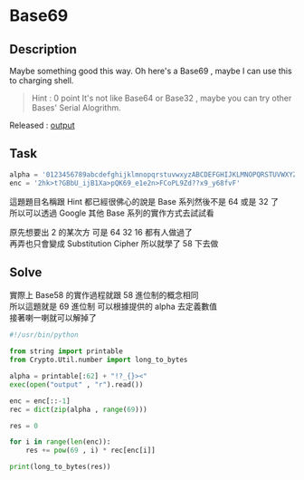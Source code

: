 # Base69

## Description

Maybe something good this way.
Oh here's a Base69 , maybe I can use this to charging shell.

> Hint : 0 point
> It's not like Base64 or Base32 , maybe you can try other Bases' Serial Alogrithm.

Released : [output](./output)

## Task

```python
alpha = '0123456789abcdefghijklmnopqrstuvwxyzABCDEFGHIJKLMNOPQRSTUVWXYZ!?_{}><'
enc = '2hk>t?GBbU_ijB1Xa>pQK69_e1e2n>FCoPL9Zd??x9_y68fvF'
```

這題題目名稱跟 Hint 都已經很佛心的說是 Base 系列然後不是 64 或是 32 了  
所以可以透過 Google 其他 Base 系列的實作方式去試試看

原先想要出 2 的某次方 可是 64 32 16 都有人做過了  
再弄也只會變成 Substitution Cipher 所以就學了 58 下去做

## Solve

實際上 Base58 的實作過程就跟 58 進位制的概念相同  
所以這題就是 69 進位制 可以根據提供的 alpha 去定義數值  
接著喇一喇就可以解掉了  


```python
#!/usr/bin/python

from string import printable
from Crypto.Util.number import long_to_bytes

alpha = printable[:62] + "!?_{}><"
exec(open("output" , "r").read())

enc = enc[::-1]
rec = dict(zip(alpha , range(69)))

res = 0

for i in range(len(enc)):
    res += pow(69 , i) * rec[enc[i]]

print(long_to_bytes(res))
```

